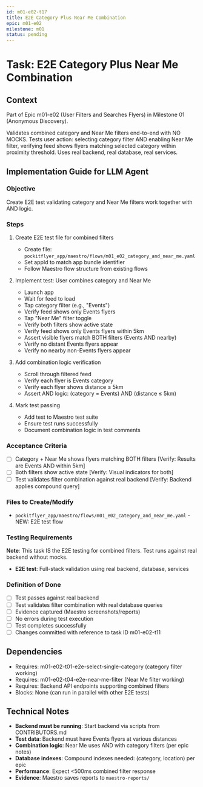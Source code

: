 ```yaml
---
id: m01-e02-t17
title: E2E Category Plus Near Me Combination
epic: m01-e02
milestone: m01
status: pending
---
```


# Task: E2E Category Plus Near Me Combination

## Context
Part of Epic m01-e02 (User Filters and Searches Flyers) in Milestone 01 (Anonymous Discovery).

Validates combined category and Near Me filters end-to-end with NO MOCKS. Tests user action: selecting category filter AND enabling Near Me filter, verifying feed shows flyers matching selected category within proximity threshold. Uses real backend, real database, real services.

## Implementation Guide for LLM Agent

### Objective
Create E2E test validating category and Near Me filters work together with AND logic.

### Steps

1. Create E2E test file for combined filters
   - Create file: `pockitflyer_app/maestro/flows/m01_e02_category_and_near_me.yaml`
   - Set appId to match app bundle identifier
   - Follow Maestro flow structure from existing flows

2. Implement test: User combines category and Near Me
   - Launch app
   - Wait for feed to load
   - Tap category filter (e.g., "Events")
   - Verify feed shows only Events flyers
   - Tap "Near Me" filter toggle
   - Verify both filters show active state
   - Verify feed shows only Events flyers within 5km
   - Assert visible flyers match BOTH filters (Events AND nearby)
   - Verify no distant Events flyers appear
   - Verify no nearby non-Events flyers appear

3. Add combination logic verification
   - Scroll through filtered feed
   - Verify each flyer is Events category
   - Verify each flyer shows distance ≤ 5km
   - Assert AND logic: (category = Events) AND (distance ≤ 5km)

4. Mark test passing
   - Add test to Maestro test suite
   - Ensure test runs successfully
   - Document combination logic in test comments

### Acceptance Criteria
- [ ] Category + Near Me shows flyers matching BOTH filters [Verify: Results are Events AND within 5km]
- [ ] Both filters show active state [Verify: Visual indicators for both]
- [ ] Test validates filter combination against real backend [Verify: Backend applies compound query]

### Files to Create/Modify
- `pockitflyer_app/maestro/flows/m01_e02_category_and_near_me.yaml` - NEW: E2E test flow

### Testing Requirements
**Note**: This task IS the E2E testing for combined filters. Test runs against real backend without mocks.

- **E2E test**: Full-stack validation using real backend, database, services

### Definition of Done
- [ ] Test passes against real backend
- [ ] Test validates filter combination with real database queries
- [ ] Evidence captured (Maestro screenshots/reports)
- [ ] No errors during test execution
- [ ] Test completes successfully
- [ ] Changes committed with reference to task ID m01-e02-t11

## Dependencies
- Requires: m01-e02-t01-e2e-select-single-category (category filter working)
- Requires: m01-e02-t04-e2e-near-me-filter (Near Me filter working)
- Requires: Backend API endpoints supporting combined filters
- Blocks: None (can run in parallel with other E2E tests)

## Technical Notes
- **Backend must be running**: Start backend via scripts from CONTRIBUTORS.md
- **Test data**: Backend must have Events flyers at various distances
- **Combination logic**: Near Me uses AND with category filters (per epic notes)
- **Database indexes**: Compound indexes needed: (category, location) per epic
- **Performance**: Expect <500ms combined filter response
- **Evidence**: Maestro saves reports to `maestro-reports/`
